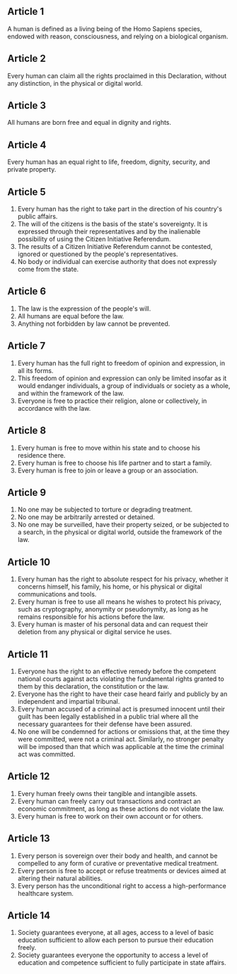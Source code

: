 ## Article 1
A human is defined as a living being of the Homo Sapiens species, endowed with reason, consciousness, and relying on a biological organism.

## Article 2
Every human can claim all the rights proclaimed in this Declaration, without any distinction, in the physical or digital world.

## Article 3
All humans are born free and equal in dignity and rights.

## Article 4
Every human has an equal right to life, freedom, dignity, security, and private property.

## Article 5
1.  Every human has the right to take part in the direction of his country's public affairs.
2.  The will of the citizens is the basis of the state's sovereignty. It is expressed through their representatives and by the inalienable possibility of using the Citizen Initiative Referendum.
3.  The results of a Citizen Initiative Referendum cannot be contested, ignored or questioned by the people's representatives.
4.  No body or individual can exercise authority that does not expressly come from the state.

## Article 6
1.  The law is the expression of the people's will.
2.  All humans are equal before the law.
3.  Anything not forbidden by law cannot be prevented.

## Article 7
1.  Every human has the full right to freedom of opinion and expression, in all its forms.
2.  This freedom of opinion and expression can only be limited insofar as it would endanger individuals, a group of individuals or society as a whole, and within the framework of the law.
3.  Everyone is free to practice their religion, alone or collectively, in accordance with the law.

## Article 8
1.  Every human is free to move within his state and to choose his residence there.
2.  Every human is free to choose his life partner and to start a family.
3.  Every human is free to join or leave a group or an association.

## Article 9
1.  No one may be subjected to torture or degrading treatment.
2.  No one may be arbitrarily arrested or detained.
3.  No one may be surveilled, have their property seized, or be subjected to a search, in the physical or digital world, outside the framework of the law.

## Article 10
1.  Every human has the right to absolute respect for his privacy, whether it concerns himself, his family, his home, or his physical or digital communications and tools.
2.  Every human is free to use all means he wishes to protect his privacy, such as cryptography, anonymity or pseudonymity, as long as he remains responsible for his actions before the law.
3.  Every human is master of his personal data and can request their deletion from any physical or digital service he uses.

## Article 11
1.  Everyone has the right to an effective remedy before the competent national courts against acts violating the fundamental rights granted to them by this declaration, the constitution or the law.
2.  Everyone has the right to have their case heard fairly and publicly by an independent and impartial tribunal.
3.  Every human accused of a criminal act is presumed innocent until their guilt has been legally established in a public trial where all the necessary guarantees for their defense have been assured.
4.  No one will be condemned for actions or omissions that, at the time they were committed, were not a criminal act. Similarly, no stronger penalty will be imposed than that which was applicable at the time the criminal act was committed.

## Article 12
1.  Every human freely owns their tangible and intangible assets.
2.  Every human can freely carry out transactions and contract an economic commitment, as long as these actions do not violate the law.
3.  Every human is free to work on their own account or for others.

## Article 13
1.  Every person is sovereign over their body and health, and cannot be compelled to any form of curative or preventative medical treatment.
2.  Every person is free to accept or refuse treatments or devices aimed at altering their natural abilities.
3.  Every person has the unconditional right to access a high-performance healthcare system.

## Article 14
1.  Society guarantees everyone, at all ages, access to a level of basic education sufficient to allow each person to pursue their education freely.
2.  Society guarantees everyone the opportunity to access a level of education and competence sufficient to fully participate in state affairs.